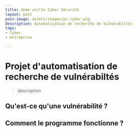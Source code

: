 ```yaml
---
title: 2ème veille Cyber Sécurité
layout: post
post-image: assets/images/pc-cyber.png
description: Automatisation de recherche de Vulnérabiltés
tags:
- Cyber
- entreprise

---
```


# Projet d'automatisation de recherche de vulnérabiltés
>description 

## Qu'est-ce qu'une vulnérabilité ?
## Comment le programme fonctionne ?


